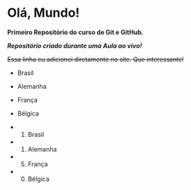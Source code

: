 # Olá, Mundo!

__Primeiro Repositório do curso de Git e GitHub.__

_**Repositório criado durante uma Aula ao vivo!**_

~~Essa linha eu adicionei diretamente no site. Que interessante!~~
* Brasil
* Alemanha
* França
* Bélgica
     
* 1. Brasil
* 1. Alemanha
* 5. França
* 0. Bélgica
